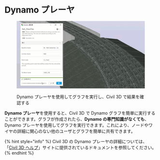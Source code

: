 # Dynamo プレーヤ

<figure><img src="../.gitbook/assets/Rail_PlaceTies_Player (1).gif" alt=""><figcaption><p>Dynamo プレーヤを使用してグラフを実行し、Civil 3D で結果を確認する</p></figcaption></figure>

**Dynamo プレーヤ**を使用すると、Civil 3D で Dynamo グラフを簡単に実行することができます。グラフが作成されたら、**Dynamo の専門知識がなくても**、Dynamo プレーヤを使用してグラフを実行できます。これにより、ノードやワイヤの詳細に関心のない他のユーザとグラフを簡単に共有できます。

{% hint style="info" %} Civil 3D の Dynamo プレーヤの詳細については、「[Civil 3D ヘルプ](https://help.autodesk.com/view/CIV3D/2025/JPN/?guid=dynamo\_player)」サイトに提供されているドキュメントを参照してください。 {% endhint %}
